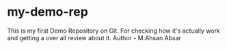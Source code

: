 # my-demo-rep
This is my first Demo Repository on Git. For checking how it's actually work and getting a over all review about it.
Author - M.Ahsan Absar

